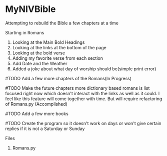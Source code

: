 # MyNIVBible
Attempting to rebuild the Bible a few chapters at a time

Starting in Romans
1. Looking at the Main Bold Headings 
2. Looking at the links at the bottom of the page
3. Looking at the bold verse
4. Adding my favorite verse from each section 
5. Add Date and the Weather
6. Added a joke about what day of worship should be(simple print error)

#TODO Add a few more chapters of the Romans(In Progress)

#TODO Make the future chapters more dictionary based romans is list focused right now which doesn't interact with the links as well as 
it could. I feel like this feature will come together with time. But will require refactoring of Romans.py (Accomplished) 

#TODO Add a few more books 

#TODO Create the program so it doesn't work on days or won't give certain replies if it is not a Saturday or Sunday

Files
1. Romans.py
